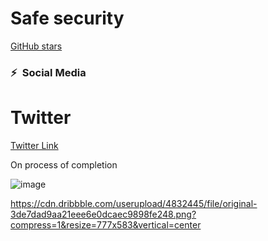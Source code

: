 # Safe security 
[GitHub stars](https://avatars.githubusercontent.com/u/102669082?s=40&v=4)

### ⚡&ensp;Social Media

# Twitter
[Twitter Link](https://twitter.com/AdarikuUshie)


On process of completion 

![image](https://user-images.githubusercontent.com/102669082/225370010-8cef07b7-af1a-4afb-955a-6dfeb9b4dc20.png)


https://cdn.dribbble.com/userupload/4832445/file/original-3de7dad9aa21eee6e0dcaec9898fe248.png?compress=1&resize=777x583&vertical=center
